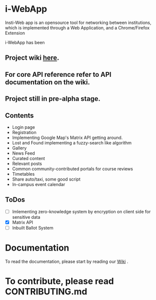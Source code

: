 # i-WebApp
Insti-Web app is an opensource tool for networking between institutions, which is implemented through a Web Application, and a Chrome/Firefox Extension
  
i-WebApp has been   
  
## Project wiki [here](https://github.com/InterIIT-Tech/iWebApp/wiki).
## For core API reference refer to API documentation on the wiki. 
## Project still in pre-alpha stage.  
## Contents
 * Login page 
 * Registration
 * Implementing Google Map's Matrix API getting around.
 * Lost and Found implementing a fuzzy-search like algorithm
 * Gallery
 * News Feed
 * Curated content
 * Relevant posts
 * Common community-contributed portals for course reviews
 * Timetables
 * Share auto/taxi, some good script
 * In-campus event calendar
## ToDos
- [ ] Imlementing zero-knowledge system by encryption on client side for sensitive data
- [x] Matrix API
- [ ] Inbuilt Ballot System

# Documentation
  To read the documentation, please start by reading our [Wiki](https://github.com/InterIIT-Tech/iWebApp/wiki) .
  
# To contribute, please read CONTRIBUTING.md

